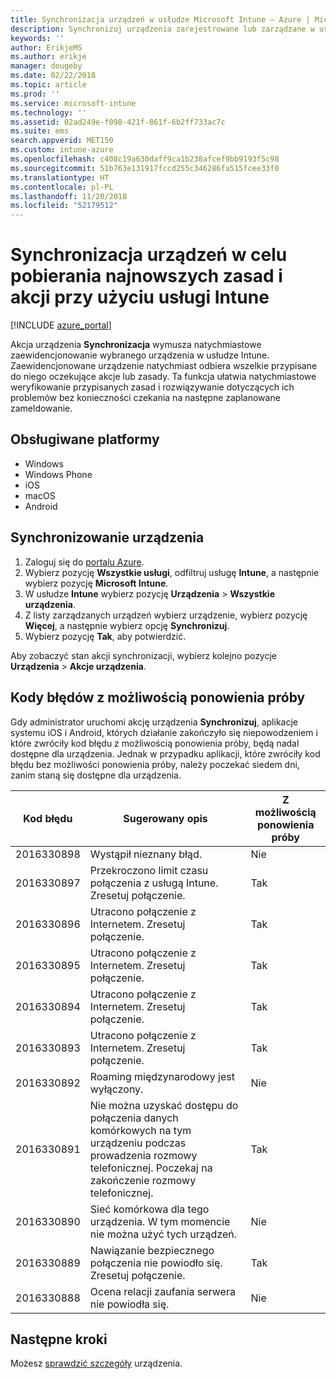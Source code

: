 ```yaml
---
title: Synchronizacja urządzeń w usłudze Microsoft Intune — Azure | Micrososft Docs
description: Synchronizuj urządzenia zarejestrowane lub zarządzane w usłudze Microsoft Intune w celu pobierania najnowszych zasad i akcji. Obejmuje kroki synchronizowania przy użyciu witryny Azure Portal i zawiera listę kodów błędów z możliwością ponowienia próby.
keywords: ''
author: ErikjeMS
ms.author: erikje
manager: dougeby
ms.date: 02/22/2018
ms.topic: article
ms.prod: ''
ms.service: microsoft-intune
ms.technology: ''
ms.assetid: 02ad249e-f098-421f-861f-6b2ff733ac7c
ms.suite: ems
search.appverid: MET150
ms.custom: intune-azure
ms.openlocfilehash: c408c19a630daff9ca1b238afcef9bb9193f5c98
ms.sourcegitcommit: 51b763e131917fccd255c346286fa515fcee33f0
ms.translationtype: HT
ms.contentlocale: pl-PL
ms.lasthandoff: 11/20/2018
ms.locfileid: "52179512"
---
```

# <a name="sync-devices-to-get-the-latest-policies-and-actions-with-intune"></a>Synchronizacja urządzeń w celu pobierania najnowszych zasad i akcji przy użyciu usługi Intune


[!INCLUDE [azure_portal](./includes/azure_portal.md)]

Akcja urządzenia **Synchronizacja** wymusza natychmiastowe zaewidencjonowanie wybranego urządzenia w usłudze Intune. Zaewidencjonowane urządzenie natychmiast odbiera wszelkie przypisane do niego oczekujące akcje lub zasady. Ta funkcja ułatwia natychmiastowe weryfikowanie przypisanych zasad i rozwiązywanie dotyczących ich problemów bez konieczności czekania na następne zaplanowane zameldowanie.

## <a name="supported-platforms"></a>Obsługiwane platformy

- Windows
- Windows Phone
- iOS
- macOS
- Android

## <a name="sync-a-device"></a>Synchronizowanie urządzenia

1. Zaloguj się do [portalu Azure](https://portal.azure.com).
2. Wybierz pozycję **Wszystkie usługi**, odfiltruj usługę **Intune**, a następnie wybierz pozycję **Microsoft Intune**. 
3. W usłudze **Intune** wybierz pozycję **Urządzenia** > **Wszystkie urządzenia**.
4. Z listy zarządzanych urządzeń wybierz urządzenie, wybierz pozycję **Więcej**, a następnie wybierz opcję **Synchronizuj**.
5. Wybierz pozycję **Tak**, aby potwierdzić.

Aby zobaczyć stan akcji synchronizacji, wybierz kolejno pozycje **Urządzenia**  >  **Akcje urządzenia**.

## <a name="retryable-error-codes"></a>Kody błędów z możliwością ponowienia próby

Gdy administrator uruchomi akcję urządzenia **Synchronizuj**, aplikacje systemu iOS i Android, których działanie zakończyło się niepowodzeniem i które zwróciły kod błędu z możliwością ponowienia próby, będą nadal dostępne dla urządzenia. Jednak w przypadku aplikacji, które zwróciły kod błędu bez możliwości ponowienia próby, należy poczekać siedem dni, zanim staną się dostępne dla urządzenia.


| Kod błędu  | Sugerowany opis | Z możliwością ponowienia próby |
|---|---|---|
| 2016330898 | Wystąpił nieznany błąd. | Nie |
| 2016330897 | Przekroczono limit czasu połączenia z usługą Intune. Zresetuj połączenie. | Tak |
| 2016330896 | Utracono połączenie z Internetem. Zresetuj połączenie. | Tak |
| 2016330895 | Utracono połączenie z Internetem. Zresetuj połączenie. | Tak |
| 2016330894 | Utracono połączenie z Internetem. Zresetuj połączenie. | Tak |
| 2016330893 | Utracono połączenie z Internetem. Zresetuj połączenie. | Tak|
| 2016330892 | Roaming międzynarodowy jest wyłączony. | Nie|
| 2016330891 | Nie można uzyskać dostępu do połączenia danych komórkowych na tym urządzeniu podczas prowadzenia rozmowy telefonicznej. Poczekaj na zakończenie rozmowy telefonicznej. | Tak|
| 2016330890 | Sieć komórkowa dla tego urządzenia. W tym momencie nie można użyć tych urządzeń. | Nie|
| 2016330889 | Nawiązanie bezpiecznego połączenia nie powiodło się. Zresetuj połączenie. | Tak|
| 2016330888 | Ocena relacji zaufania serwera nie powiodła się. | Nie|

## <a name="next-steps"></a>Następne kroki

Możesz [sprawdzić szczegóły](device-inventory.md) urządzenia.
 
